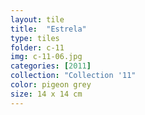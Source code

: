 ```yaml
---
layout: tile
title:  "Estrela"
type: tiles
folder: c-11
img: c-11-06.jpg
categories: [2011]
collection: "Collection '11" 
color: pigeon grey
size: 14 x 14 cm
---
```



